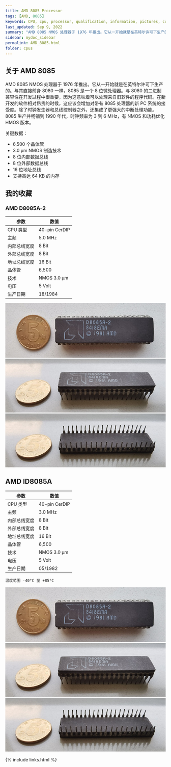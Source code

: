 ```yaml
---
title: AMD 8085 Processor
tags: [AMD, 8085]
keywords: CPU, cpu, processor, qualification, information, pictures, core, frequency, chip packaging, packaging, cpu info, x86, collection, amd, cyrix, harris, ibm, idt, iit, intel, motorola, nec, sgs, sgs-thomson, siemens, ST, signetics, mhs, ti, texas instruments, ulsi, umc, weitek, zilog, 808x, 8085, 8088, 8086, 80188, 80186, 80286, 286, 80386, 386, i386, Am386, 386sx, 386dx, 486, i486, 586, 486sx, 486dx, overdrive, 487, pentium, 586, 5x86, 386dlc, 386slc, 486dx2, mmx, ppro, pentium-pro, pro, athlon, duron, z80, dirk oppelt, dirk, oppelt, engineering, sample, samples
last_updated: Sep 9, 2022
summary: "AMD 8085 NMOS 处理器于 1976 年推出。它从一开始就是在英特尔许可下生产的。"
sidebar: mydoc_sidebar
permalink: AMD_8085.html
folder: cpus
---
```


## 关于 AMD 8085

AMD 8085 NMOS 处理器于 1976 年推出。它从一开始就是在英特尔许可下生产的。与其直接前身 8080 一样，8085 是一个 8 位微处理器。与 8080 的二进制兼容性在开发过程中很重要，因为这意味着可以处理来自旧软件的程序代码。在新开发的软件相对昂贵的时候，这应该会增加对带有 8085 处理器的新 PC 系统的接受度。除了时钟发生器和总线控制器之外，还集成了更强大的中断处理功能。8085 生产并畅销到 1990 年代，时钟频率为 3 到 6 MHz，有 NMOS 和功耗优化 HMOS 版本。

关键数据：
 - 6,500 个晶体管
 - 3.0 µm NMOS 制造技术
 - 8 位内部数据总线
 - 8 位外部数据总线
 - 16 位地址总线
 - 支持高达 64 KB 的内存


## 我的收藏

### AMD D8085A-2

| 参数 | 数值 |
| ------ | ------ |
| CPU 类型 | 40-pin CerDIP |
| 主频 | 5.0 MHz |
| 内部总线宽度 | 8 Bit |
| 外部总线宽度 | 8 Bit |
| 地址总线宽度 | 16 Bit |
| 晶体管 | 6,500 |
| 技术 | NMOS 3.0 µm |
| 电压 | 5 Volt |
| 生产日期 | 18/1984 |

![AMD D8085A-2 正面](/images/cpus/AMD/AMD_D8085A-2_1.jpg)
![AMD D8085A-2 侧面](/images/cpus/AMD/AMD_D8085A-2_3.jpg)
![AMD D8085A-2 反面](/images/cpus/AMD/AMD_D8085A-2_2.jpg)

## AMD ID8085A

| 参数 | 数值 |
| ------ | ------ |
| CPU 类型 | 40-pin CerDIP |
| 主频 | 3.0 MHz |
| 内部总线宽度 | 8 Bit |
| 外部总线宽度 | 8 Bit |
| 地址总线宽度 | 16 Bit |
| 晶体管 | 6,500 |
| 技术 | NMOS 3.0 µm |
| 电压 | 5 Volt |
| 生产日期 | 05/1982 |

```
温度范围 -40°C 至 +85°C
```

![AMD D8085A-2 正面](/images/cpus/AMD/AMD_D8085A-2_1.jpg)
![AMD D8085A-2 侧面](/images/cpus/AMD/AMD_D8085A-2_3.jpg)
![AMD D8085A-2 反面](/images/cpus/AMD/AMD_D8085A-2_2.jpg)


{% include links.html %}
